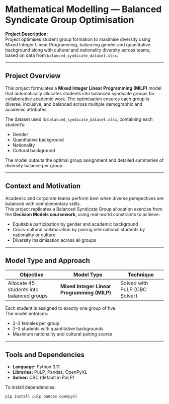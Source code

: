 # Mathematical Modelling — Balanced Syndicate Group Optimisation

**Project Description:**  
Project optimises student group formation to maximise diversity using Mixed Integer Linear Programming, balancing gender and quantitative background along with cultural and nationality diversity across teams, based on data from `balanced_syndicate_dataset.xlsx`.

---

## Project Overview
This project formulates a **Mixed Integer Linear Programming (MILP)** model that automatically allocates students into balanced syndicate groups for collaborative academic work. The optimisation ensures each group is diverse, inclusive, and balanced across multiple demographic and academic attributes.

The dataset used is `balanced_syndicate_dataset.xlsx`, containing each student’s:
- Gender  
- Quantitative background  
- Nationality  
- Cultural background  

The model outputs the optimal group assignment and detailed summaries of diversity balance per group.

---

## Context and Motivation
Academic and corporate teams perform best when diverse perspectives are balanced with complementary skills.  
This project replicates a Balanced Syndicate Group allocation exercise from the **Decision Models coursework**, using real-world constraints to achieve:
- Equitable participation by gender and academic background  
- Cross-cultural collaboration by pairing international students by nationality or culture  
- Diversity maximisation across all groups  

---

## Model Type and Approach

| Objective | Model Type | Technique |
|------------|-------------|-----------|
| Allocate 45 students into balanced groups | **Mixed Integer Linear Programming (MILP)** | Solved with PuLP (CBC Solver) |

Each student is assigned to exactly one group of five.  
The model enforces:
- 2–3 females per group  
- 2–3 students with quantitative backgrounds  
- Maximum nationality and cultural pairing scores  

---

## Tools and Dependencies
- **Language:** Python 3.11  
- **Libraries:** PuLP, Pandas, OpenPyXL  
- **Solver:** CBC (default in PuLP)

To install dependencies:
```bash
pip install pulp pandas openpyxl
